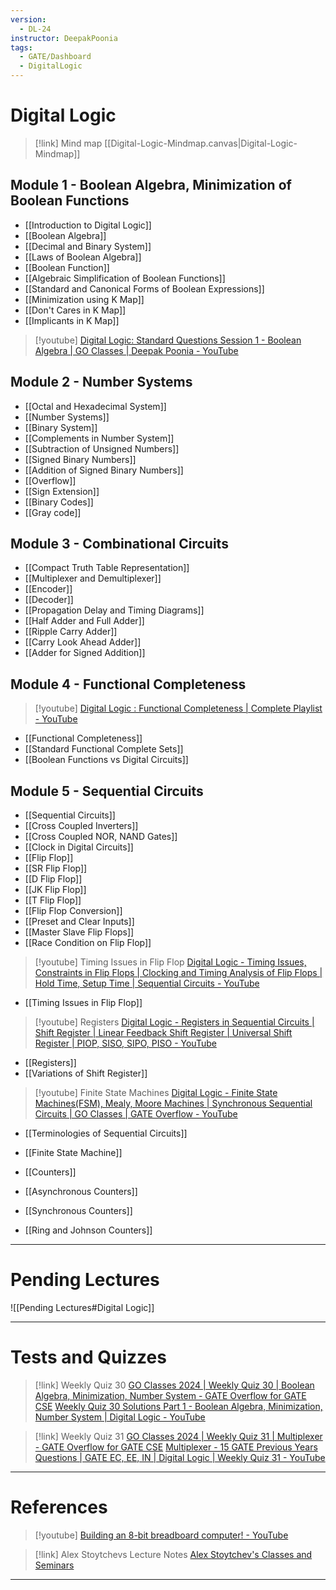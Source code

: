 ```yaml
---
version:
  - DL-24
instructor: DeepakPoonia
tags:
  - GATE/Dashboard
  - DigitalLogic
---
```

# Digital Logic
> [!link] Mind map 
[[Digital-Logic-Mindmap.canvas|Digital-Logic-Mindmap]]

## Module 1 - Boolean Algebra, Minimization of Boolean Functions

- [[Introduction to Digital Logic]]
- [[Boolean Algebra]]
- [[Decimal and Binary System]]
- [[Laws of Boolean Algebra]]
- [[Boolean Function]]
- [[Algebraic Simplification of Boolean Functions]]
- [[Standard and Canonical Forms of Boolean Expressions]]
- [[Minimization using K Map]]
- [[Don't Cares in K Map]]
- [[Implicants in K Map]]

> [!youtube] 
> [Digital Logic: Standard Questions Session 1 - Boolean Algebra | GO Classes | Deepak Poonia - YouTube](https://www.youtube.com/watch?v=IvywHr5Oc00)

## Module 2 - Number Systems

- [[Octal and Hexadecimal System]]
- [[Number Systems]]
- [[Binary System]]
- [[Complements in Number System]]
- [[Subtraction of Unsigned Numbers]]
- [[Signed Binary Numbers]]
- [[Addition of Signed Binary Numbers]]
- [[Overflow]]
- [[Sign Extension]]
- [[Binary Codes]]
- [[Gray code]]

## Module 3 - Combinational Circuits

- [[Compact Truth Table Representation]]
- [[Multiplexer and Demultiplexer]]
- [[Encoder]]
- [[Decoder]]
- [[Propagation Delay and Timing Diagrams]]
- [[Half Adder and Full Adder]]
- [[Ripple Carry Adder]]
- [[Carry Look Ahead Adder]]
- [[Adder for Signed Addition]]

## Module 4 - Functional Completeness

> [!youtube] 
> [Digital Logic : Functional Completeness | Complete Playlist - YouTube](https://www.youtube.com/playlist?list=PLIPZ2_p3RNHh7tLVtGdh2mIRXJv8_Udnl)

- [[Functional Completeness]]
- [[Standard Functional Complete Sets]]
- [[Boolean Functions vs Digital Circuits]]

## Module 5 - Sequential Circuits

- [[Sequential Circuits]]
- [[Cross Coupled Inverters]]
- [[Cross Coupled NOR, NAND Gates]]
- [[Clock in Digital Circuits]]
- [[Flip Flop]]
- [[SR Flip Flop]]
- [[D Flip Flop]]
- [[JK Flip Flop]]
- [[T Flip Flop]]
- [[Flip Flop Conversion]]
- [[Preset and Clear Inputs]]
- [[Master Slave Flip Flops]]
- [[Race Condition on Flip Flop]]

> [!youtube] Timing Issues in Flip Flop
> [Digital Logic - Timing Issues, Constraints in Flip Flops | Clocking and Timing Analysis of Flip Flops | Hold Time, Setup Time | Sequential Circuits - YouTube](https://www.youtube.com/playlist?list=PLIPZ2_p3RNHi3p3cDBRInTHCJeITrkTFn)

- [[Timing Issues in Flip Flop]]

> [!youtube] Registers
> [Digital Logic - Registers in Sequential Circuits | Shift Register | Linear Feedback Shift Register | Universal Shift Register | PIOP, SISO, SIPO, PISO - YouTube](https://www.youtube.com/playlist?list=PLIPZ2_p3RNHj7EiWLYGUe0ULdZ6MRSLix)

- [[Registers]]
- [[Variations of Shift Register]]

> [!youtube] Finite State Machines
> [Digital Logic - Finite State Machines(FSM), Mealy, Moore Machines | Synchronous Sequential Circuits | GO Classes | GATE Overflow - YouTube](https://www.youtube.com/playlist?list=PLIPZ2_p3RNHjd6P9g6XoUm8E33CsUBqDv)

- [[Terminologies of Sequential Circuits]]
- [[Finite State Machine]]

- [[Counters]]
- [[Asynchronous Counters]]
- [[Synchronous Counters]]
- [[Ring and Johnson Counters]]

---
# Pending Lectures

![[Pending Lectures#Digital Logic]]

---
# Tests and Quizzes

> [!link] Weekly Quiz 30
> [GO Classes 2024 | Weekly Quiz 30 | Boolean Algebra, Minimization, Number System - GATE Overflow for GATE CSE](https://gateoverflow.in/exam/551/go-classes-2024-weekly-quiz-30-boolean-algebra-minimization-number-system)
> [Weekly Quiz 30 Solutions Part 1 - Boolean Algebra, Minimization, Number System | Digital Logic - YouTube](https://www.youtube.com/watch?v=EVHvvffg8Uc&feature=youtu.be&themeRefresh=1)

> [!link] Weekly Quiz 31
> [GO Classes 2024 | Weekly Quiz 31 | Multiplexer - GATE Overflow for GATE CSE](https://gateoverflow.in/exam/554/go-classes-2024-weekly-quiz-31-multiplexer)
> [Multiplexer - 15 GATE Previous Years Questions | GATE EC, EE, IN | Digital Logic | Weekly Quiz 31 - YouTube](https://www.youtube.com/watch?v=iH-tWF51Zbc)

---
# References

> [!youtube] 
> [Building an 8-bit breadboard computer! - YouTube](https://www.youtube.com/playlist?list=PLowKtXNTBypGqImE405J2565dvjafglHU)

> [!link] Alex Stoytchevs Lecture Notes
> [Alex Stoytchev's Classes and Seminars](https://www.ece.iastate.edu/~alexs/classes/)


---
